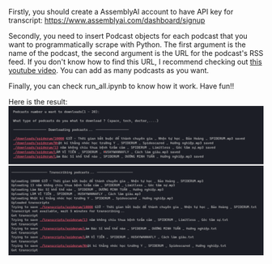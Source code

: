 Firstly, you should create a AssemblyAI account to have API key for transcript: https://www.assemblyai.com/dashboard/signup

Secondly, you need to insert Podcast objects for each podcast that you want to programmatically scrape with Python. The first argument is the name of the podcast, the second argument is the URL for the podcast's RSS feed. If you don't know how to find this URL, I recommend checking out [this youtube video](https://youtu.be/UmGOeHEsSx8). You can add as many podcasts as you want.

Finally, you can check run_all.ipynb to know how it work. Have fun!!

Here is the result:
![example1](/imgs/downloads.png)
![example1](/imgs/transcripts.png)


